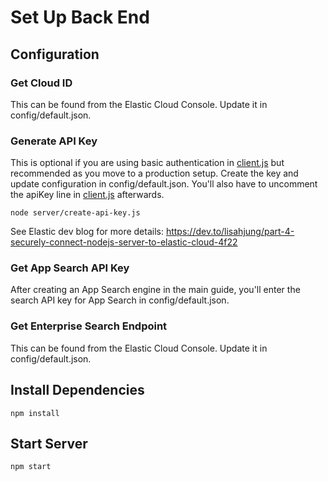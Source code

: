 # Set Up Back End

## Configuration
### Get Cloud ID
This can be found from the Elastic Cloud Console. Update it in config/default.json.

### Generate API Key
This is optional if you are using basic authentication in [client.js](./server/elasticsearch/client.js) but recommended as you move to a production setup. Create the key and update configuration in config/default.json. You'll also have to uncomment the apiKey line in [client.js](./server/elasticsearch/client.js) afterwards.

```
node server/create-api-key.js
```

See Elastic dev blog for more details: https://dev.to/lisahjung/part-4-securely-connect-nodejs-server-to-elastic-cloud-4f22

### Get App Search API Key
After creating an App Search engine in the main guide, you'll enter the search API key for App Search in config/default.json.

### Get Enterprise Search Endpoint
This can be found from the Elastic Cloud Console. Update it in config/default.json.

## Install Dependencies
```
npm install
```

## Start Server
```
npm start
```